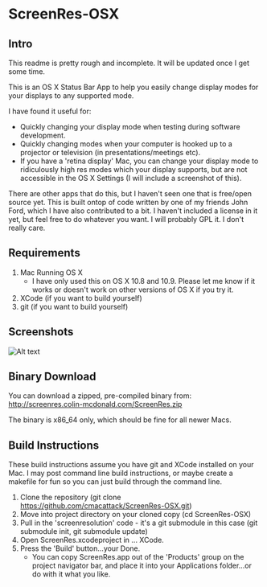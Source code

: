 # ScreenRes-OSX

## Intro
This readme is pretty rough and incomplete.  It will be updated once I get some time.  

This is an OS X Status Bar App to help you easily change display modes for your displays to any supported mode.

I have found it useful for: 
* Quickly changing your display mode when testing during software development.
* Quickly changing modes when your computer is hooked up to a projector or television (in presentations/meetings etc).
* If you have a 'retina display' Mac, you can change your display mode to ridiculously high res modes which your display supports, but are not accessible in the OS X Settings (I will include a screenshot of this).

There are other apps that do this, but I haven't seen one that is free/open source yet.  This is built ontop of code written by one of my friends John Ford, which I have also contributed to a bit.  I haven't included a license in it yet, but feel free to do whatever you want.  I will probably GPL it.  I don't really care.

## Requirements
1. Mac Running OS X 
    * I have only used this on OS X 10.8 and 10.9.  Please let me know if it works or doesn't work on other versions of OS X if you try it.
2. XCode (if you want to build yourself)
3. git (if you want to build yourself)

## Screenshots
![Alt text](http://screenres.colin-mcdonald.com/screenshot.png?raw=true "ScreenRes-OSX Screenshot")

## Binary Download
You can download a zipped, pre-compiled binary from:
http://screenres.colin-mcdonald.com/ScreenRes.zip

The binary is x86_64 only, which should be fine for all newer Macs.

## Build Instructions
These build instructions assume you have git and XCode installed on your Mac.  I may post command line build instructions, or maybe create a makefile for fun so you can just build through the command line.

1. Clone the repository (git clone https://github.com/cmacattack/ScreenRes-OSX.git)
2. Move into project directory on your cloned copy (cd ScreenRes-OSX)
3. Pull in the 'screenresolution' code - it's a git submodule in this case (git submodule init, git submodule update)
4. Open ScreenRes.xcodeproject in ... XCode.
5. Press the 'Build' button...your Done.
    * You can copy ScreenRes.app out of the 'Products' group on the project navigator bar, and place it into your Applications folder...or do with it what you like.
